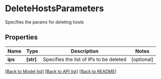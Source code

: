 # DeleteHostsParameters

Specifies the params for deleting hosts

## Properties
Name | Type | Description | Notes
------------ | ------------- | ------------- | -------------
**ips** | **[str]** | Specifies the list of IPs to be deleted | [optional] 

[[Back to Model list]](../README.md#documentation-for-models) [[Back to API list]](../README.md#documentation-for-api-endpoints) [[Back to README]](../README.md)


